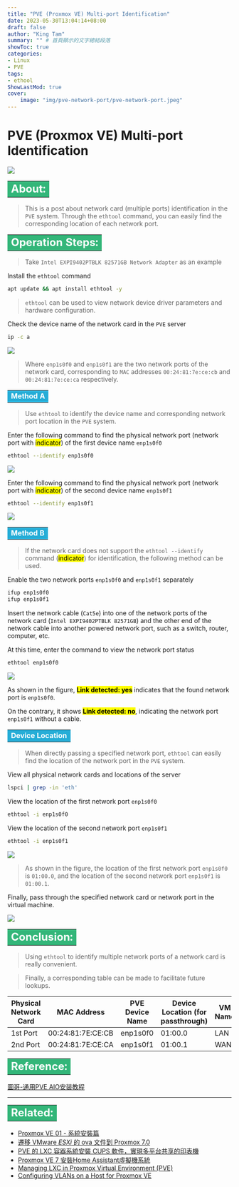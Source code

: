 ```yaml
---
title: "PVE (Proxmox VE) Multi-port Identification"
date: 2023-05-30T13:04:14+08:00
draft: false
author: "King Tam"
summary: "" # 首頁顯示的文字總結段落
showToc: true
categories:
- Linux
- PVE
tags:
- ethool 
ShowLastMod: true
cover:
    image: "img/pve-network-port/pve-network-port.jpeg"
---
```



# PVE (Proxmox VE) Multi-port Identification


![](/img/pve-network-port/4ad690695043721138823ed948b57dd1930070be.JPG)

<table><tr align="left"><td bgcolor=#33B679><font size=5 color=white><b>About:</b> </font></td></tr></table>

> This is a post about network card (multiple ports) identification in the `PVE` system. Through the `ethtool` command, you can easily find the corresponding location of each network port.

<table><tr align="left"><td bgcolor=#33B679><font size=5 color=white><b>Operation Steps:</b> </font></td></tr></table>

> Take `Intel EXPI9402PTBLK 82571GB Network Adapter` as an example

Install the `ethtool` command

```bash
apt update && apt install ethtool -y
```

> `ethtool` can be used to view network device driver parameters and hardware configuration.

Check the device name of the network card in the `PVE` server

```bash
ip -c a
```

![](/img/pve-network-port/03f357cea524642d9baefe0fb96bb298ab40d9e9.png)

> Where `enp1s0f0` and `enp1s0f1` are the two network ports of the network card, corresponding to `MAC` addresses `00:24:81:7e:ce:cb` and `00:24:81:7e:ce:ca` respectively.

<table><tr align="left"><td bgcolor=#25add7><font size=3 color=white><b>Method A</b> </font></td></tr></table>

> Use `ethtool` to identify the device name and corresponding network port location in the `PVE` system.

Enter the following command to find the physical network port (network port with <mark>indicator</mark>) of the first device name `enp1s0f0`

```bash
ethtool --identify enp1s0f0
```

![](/img/pve-network-port/0bd387889a2c56308909940522e257aae2803857.JPG)

Enter the following command to find the physical network port (network port with <mark>indicator</mark>) of the second device name `enp1s0f1`

```bash
ethtool --identify enp1s0f1
```

![](/img/pve-network-port/e4bf7ea8f83f99c9cb99f3232de5aa48c7cc73ef.JPG)

<table><tr align="left"><td bgcolor=#25add7><font size=3 color=white><b>Method B</b> </font></td></tr></table>

> If the network card does not support the `ethtool --identify` command (<mark>indicator</mark>) for identification, the following method can be used.

Enable the two network ports `enp1s0f0` and `enp1s0f1` separately

```bash
ifup enp1s0f0
ifup enp1s0f1
```

Insert the network cable (`Cat5e`) into one of the network ports of the network card (`Intel EXPI9402PTBLK 82571GB`) and the other end of the network cable into another powered network port, such as a switch, router, computer, etc.

At this time, enter the command to view the network port status

```bash
ethtool enp1s0f0
```

![](/img/pve-network-port/0ae1c36a7c4b94d47095fa9cbcb4067f9ed46d9a.png)

As shown in the figure, **<mark>Link detected: yes</mark>** indicates that the found network port is `enp1s0f0`.

On the contrary, it shows **<mark>Link detected: no</mark>**, indicating the network port `enp1s0f1` without a cable.

<table><tr align="left"><td bgcolor=#25add7><font size=3 color=white><b>Device Location</b> </font></td></tr></table>

> When directly passing a specified network port, `ethtool` can easily find the location of the network port in the `PVE` system.

View all physical network cards and locations of the server

```bash
lspci | grep -in 'eth'
```

View the location of the first network port `enp1s0f0`

```bash
ethtool -i enp1s0f0
```

View the location of the second network port `enp1s0f1`

```bash
ethtool -i enp1s0f1
```

![](/img/pve-network-port/77139e895064f22fe3c9b8a37bc6fec0ef9cb8f2.png)

> As shown in the figure, the location of the first network port `enp1s0f0` is `01:00.0`, and the location of the second network port `enp1s0f1` is `01:00.1`.

Finally, pass through the specified network card or network port in the virtual machine.

![](/img/pve-network-port/c62b37f95b51925a487c92606e0215e9ecc9bc35.png)

<table><tr align="left"><td bgcolor=#33B679><font size=5 color=white><b>Conclusion:</b> </font></td></tr></table>

> Using `ethtool` to identify multiple network ports of a network card is really convenient.

> Finally, a corresponding table can be made to facilitate future lookups.

| Physical Network Card | MAC Address | PVE Device Name | Device Location (for passthrough) | VM Name |
| ----- | ----------------- | -------- | ---------- | ----- |
| 1st Port | 00:24:81:7E:CE:CB | enp1s0f0 | 01:00.0    | LAN   |
| 2nd Port | 00:24:81:7E:CE:CA | enp1s0f1 | 01:00.1    | WAN   |

<table><tr align="left"><td bgcolor=#33B679><font size=5 color=white><b>Reference:</b> </font></td></tr></table>

[圖哥-通用PVE AIO安装教程 ](https://gitee.com/spoto/PVE_Generic_AIO/tree/master/0%E3%80%81%E5%88%9B%E5%BB%BA%E8%BD%AF%E8%B7%AF%E7%94%B1%E8%99%9A%E6%8B%9F%E6%9C%BA)

---

<table><tr align="left"><td bgcolor=#33B679><font size="5" color="white"><b>Related:</b></font></td></tr></table>

- [Proxmox VE 01 - 系統安裝篇](https://kingtam.win/archives/pve01.html)
- [遷移 VMware *ESXi* 的 ova 文件到 Proxmox 7.0](https://kingtam.win/archives/esxi-to-pve.html)
- [PVE 的 LXC 容器系統安裝 CUPS 軟件，實現多平台共享的印表機](https://kingtam.win/archives/cups.html)
- [Proxmox VE 7 安裝Home Assistant虛擬機系統](https://kingtam.win/archives/hass.html)
- [Managing LXC in Proxmox Virtual Environment (PVE)](https://kingtam.win/archives/lxc.html)
- [Configuring VLANs on a Host for Proxmox VE](https://kingtam.win/archives/vlan-on-the-Host.html)
